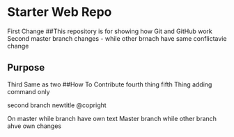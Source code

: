 # Starter Web Repo
First Change
##This repository is for showing how Git and GitHub work
Second
master branch changes - while other brnach have same conflictavie change
## Purpose
Third Same as two
##How To Contribute
fourth thing
fifth Thing
adding command only

second branch newtitle
@copright

On master while branch have own text
Master branch while other branch ahve own changes
